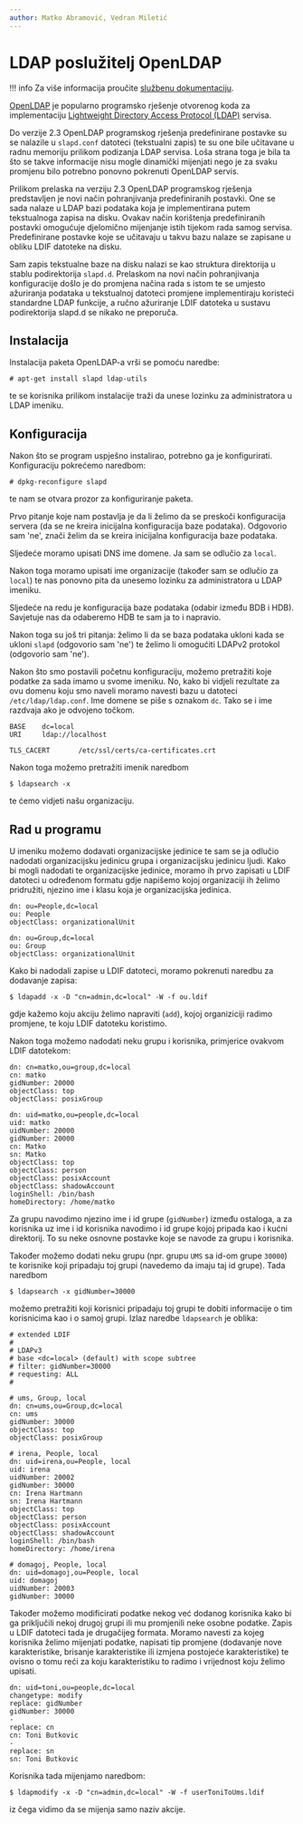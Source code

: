 ```yaml
---
author: Matko Abramović, Vedran Miletić
---
```


# LDAP poslužitelj OpenLDAP

!!! info
    Za više informacija proučite [službenu dokumentaciju](https://www.openldap.org/doc/).

[OpenLDAP](https://www.openldap.org/) je popularno programsko rješenje otvorenog koda za implementaciju [Lightweight Directory Access Protocol (LDAP)](https://ldap.com/learn-about-ldap/) servisa.

Do verzije 2.3 OpenLDAP programskog rješenja predefinirane postavke su se nalazile u `slapd.conf` datoteci (tekstualni zapis) te su one bile učitavane u radnu memoriju prilikom podizanja LDAP servisa. Loša strana toga je bila ta što se takve informacije nisu mogle dinamički mijenjati nego je za svaku promjenu bilo potrebno ponovno pokrenuti OpenLDAP servis.

Prilikom prelaska na verziju 2.3 OpenLDAP programskog rješenja predstavljen je novi način pohranjivanja predefiniranih postavki. One se sada nalaze u LDAP bazi podataka koja je implementirana putem tekstualnoga zapisa na disku. Ovakav način korištenja predefiniranih postavki omogućuje djelomično mijenjanje istih tijekom rada samog servisa. Predefinirane postavke koje se učitavaju u takvu bazu nalaze se zapisane u obliku LDIF datoteke na disku.

Sam zapis tekstualne baze na disku nalazi se kao struktura direktorija u stablu podirektorija `slapd.d`. Prelaskom na novi način pohranjivanja konfiguracije došlo je do promjena načina rada s istom te se umjesto ažuriranja podataka u tekstualnoj datoteci promjene implementiraju koristeći standardne LDAP funkcije, a ručno ažuriranje LDIF datoteka u sustavu podirektorija slapd.d se nikako ne preporuča.

## Instalacija

Instalacija paketa OpenLDAP-a vrši se pomoću naredbe:

``` shell
# apt-get install slapd ldap-utils
```

te se korisnika prilikom instalacije traži da unese lozinku za administratora u LDAP imeniku.

## Konfiguracija

Nakon što se program uspješno instalirao, potrebno ga je konfigurirati. Konfiguraciju pokrećemo naredbom:

``` shell
# dpkg-reconfigure slapd
```

te nam se otvara prozor za konfiguriranje paketa.

Prvo pitanje koje nam postavlja je da li želimo da se preskoči konfiguracija servera (da se ne kreira inicijalna konfiguracija baze podataka). Odgovorio sam 'ne', znači želim da se kreira inicijalna konfiguracija baze podataka.

Sljedeće moramo upisati DNS ime domene. Ja sam se odlučio za `local`.

Nakon toga moramo upisati ime organizacije (također sam se odlučio za `local`) te nas ponovno pita da unesemo lozinku za administratora u LDAP imeniku.

Sljedeće na redu je konfiguracija baze podataka (odabir između BDB i HDB). Savjetuje nas da odaberemo HDB te sam ja to i napravio.

Nakon toga su još tri pitanja: želimo li da se baza podataka ukloni kada se ukloni `slapd` (odgovorio sam 'ne') te želimo li omogućiti LDAPv2 protokol (odgovorio sam 'ne').

Nakon što smo postavili početnu konfiguraciju, možemo pretražiti koje podatke za sada imamo u svome imeniku. No, kako bi vidjeli rezultate za ovu domenu koju smo naveli moramo navesti bazu u datoteci `/etc/ldap/ldap.conf`. Ime domene se piše s oznakom `dc`. Tako se i ime razdvaja ako je odvojeno točkom.

```
BASE    dc=local
URI     ldap://localhost

TLS_CACERT       /etc/ssl/certs/ca-certificates.crt
```

Nakon toga možemo pretražiti imenik naredbom

``` shell
$ ldapsearch -x
```

te ćemo vidjeti našu organizaciju.

## Rad u programu

U imeniku možemo dodavati organizacijske jedinice te sam se ja odlučio nadodati organizacijsku jedinicu grupa i organizacijsku jedinicu ljudi. Kako bi mogli nadodati te organizacijske jedinice, moramo ih prvo zapisati u LDIF datoteci u određenom formatu gdje napišemo kojoj organizaciji ih želimo pridružiti, njezino ime i klasu koja je organizacijska jedinica.

```
dn: ou=People,dc=local
ou: People
objectClass: organizationalUnit

dn: ou=Group,dc=local
ou: Group
objectClass: organizationalUnit
```

Kako bi nadodali zapise u LDIF datoteci, moramo pokrenuti naredbu za dodavanje zapisa:

``` shell
$ ldapadd -x -D "cn=admin,dc=local" -W -f ou.ldif
```

gdje kažemo koju akciju želimo napraviti (`add`), kojoj organiziciji radimo promjene, te koju LDIF datoteku koristimo.

Nakon toga možemo nadodati neku grupu i korisnika, primjerice ovakvom LDIF datotekom:

```
dn: cn=matko,ou=group,dc=local
cn: matko
gidNumber: 20000
objectClass: top
objectClass: posixGroup

dn: uid=matko,ou=people,dc=local
uid: matko
uidNumber: 20000
gidNumber: 20000
cn: Matko
sn: Matko
objectClass: top
objectClass: person
objectClass: posixAccount
objectClass: shadowAccount
loginShell: /bin/bash
homeDirectory: /home/matko
```

Za grupu navodimo njezino ime i id grupe (`gidNumber`) između ostaloga, a za korisnika uz ime i id korisnika navodimo i id grupe kojoj pripada kao i kućni direktorij. To su neke osnovne postavke koje se navode za grupu i korisnika.

Također možemo dodati neku grupu (npr. grupu `UMS` sa id-om grupe `30000`) te korisnike koji pripadaju toj grupi (navedemo da imaju taj id grupe). Tada naredbom

``` shell
$ ldapsearch -x gidNumber=30000
```

možemo pretražiti koji korisnici pripadaju toj grupi te dobiti informacije o tim korisnicima kao i o samoj grupi. Izlaz naredbe `ldapsearch` je oblika:

``` shell
# extended LDIF
#
# LDAPv3
# base <dc=local> (default) with scope subtree
# filter: gidNumber=30000
# requesting: ALL
#

# ums, Group, local
dn: cn=ums,ou=Group,dc=local
cn: ums
gidNumber: 30000
objectClass: top
objectClass: posixGroup

# irena, People, local
dn: uid=irena,ou=People, local
uid: irena
uidNumber: 20002
gidNumber: 30000
cn: Irena Hartmann
sn: Irena Hartmann
objectClass: top
objectClass: person
objectClass: posixAccount
objectClass: shadowAccount
loginShell: /bin/bash
homeDirectory: /home/irena

# domagoj, People, local
dn: uid=domagoj,ou=People, local
uid: domagoj
uidNumber: 20003
gidNumber: 30000
```

Također možemo modificirati podatke nekog već dodanog korisnika kako bi ga priključili nekoj drugoj grupi ili mu promjenili neke osobne podatke. Zapis u LDIF datoteci tada je drugačijeg formata. Moramo navesti za kojeg korisnika želimo mijenjati podatke, napisati tip promjene (dodavanje nove karakteristike, brisanje karakteristike ili izmjena postojeće karakteristike) te ovisno o tomu reći za koju karakteristiku to radimo i vrijednost koju želimo upisati.

```
dn: uid=toni,ou=people,dc=local
changetype: modify
replace: gidNumber
gidNumber: 30000
-
replace: cn
cn: Toni Butkovic
-
replace: sn
sn: Toni Butkovic
```

Korisnika tada mijenjamo naredbom:

``` shell
$ ldapmodify -x -D "cn=admin,dc=local" -W -f userToniToUms.ldif
```

iz čega vidimo da se mijenja samo naziv akcije.
